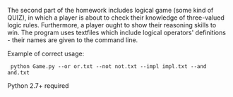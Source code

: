 The second part of the homework includes logical game (some kind of QUIZ), in which a player is about to check their knowledge of three-valued logic rules. Furthermore, a player ought to show their reasoning skills to win. The program uses textfiles which include logical operators' definitions - their names are given to the command line.

Example of correct usage: 


     python Game.py --or or.txt --not not.txt --impl impl.txt --and and.txt

Python 2.7+ required

